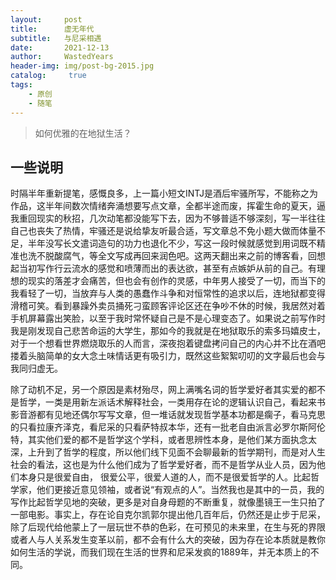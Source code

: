 ```yaml
---
layout:     post
title:      虚无年代
subtitle:   与尼采相遇
date:       2021-12-13
author:     WastedYears
header-img: img/post-bg-2015.jpg
catalog: 	 true
tags:
    - 原创
    - 随笔   
---
```

> 如何优雅的在地狱生活？

## 一些说明

时隔半年重新提笔，感慨良多，上一篇小短文INTJ是酒后牢骚所写，不能称之为作品，这半年间数次情绪奔涌想要写点文章，全都半途而废，挥霍生命的夏天，逼我重回现实的秋招，几次动笔都没能写下去，因为不够普适不够深刻，写一半往往自己也丧失了热情，牢骚还是说给挚友听最合适，写文章总不免小题大做而体量不足，半年没写长文遣词造句的功力也退化不少，写这一段时候就感觉到用词既不精准也洗不脱酸腐气，等全文写成再回来润色吧。这两天翻出来之前的博客看，回想起当初写作行云流水的感觉和喷薄而出的表达欲，甚至有点嫉妒从前的自己。有理想的现实的落差才会痛苦，但也会有创作的灵感，中年男人接受了一切，而当下的我看轻了一切，当放弃与人类的愚蠢作斗争和对恒常性的追求以后，连地狱都变得滑稽可笑。看到暴躁外卖员捅死刁蛮顾客评论区还在争吵不休的时候，我居然对着手机屏幕露出笑脸，以至于我时常怀疑自己是不是心理变态了。如果说之前写作时我是刚发现自己悲苦命运的大学生，那如今的我就是在地狱取乐的索多玛嬉皮士，对于一个想看世界燃烧取乐的人而言，深夜抱着键盘拷问自己的内心并不比在酒吧搂着头脑简单的女大念土味情话更有吸引力，既然这些絮絮叨叨的文字最后也会与我同归虚无。

除了动机不足，另一个原因是素材殆尽，网上满嘴名词的哲学爱好者其实爱的都不是哲学，一类是用新左派话术解释社会，一类用存在论的逻辑认识自己，看起来书影音游都有见地还偶尔写写文章，但一堆话就发现哲学基本功都是瘸子，看马克思的只看拉康齐泽克，看尼采的只看萨特叔本华，还有一批老自由派言必罗尔斯阿伦特，其实他们爱的都不是哲学这个学科，或者思辨性本身，是他们某方面执念太深，上升到了哲学的程度，所以他们线下见面不会聊最新的哲学期刊，而是对人生社会的看法，这也是为什么他们成为了哲学爱好者，而不是哲学从业人员，因为他们本身只是很爱自由， 很爱公平，很爱人道的人，而不是很爱哲学的人。比起哲学家，他们更接近意见领袖，或者说“有观点的人”。当然我也是其中的一员，我的写作比起哲学见地的突破，更多是对自身母题的不断重复，就像墨镜王一生只拍了一部电影。事实上，存在论自克尔凯郭尔提出他几百年后，仍然还是止步于尼采，除了后现代给他蒙上了一层玩世不恭的色彩，在可预见的未来里，在生与死的界限或者人与人关系发生变革以前，都不会有什么大的突破，因为存在论本质就是教你如何生活的学说，而我们现在生活的世界和尼采发疯的1889年，并无本质上的不同。

